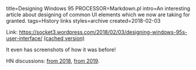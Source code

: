 title=Designing Windows 95
PROCESSOR=Markdown.pl
intro=An interesting article about designing of common UI elements which we now are taking for granted.
tags=History links
styles=archive
created=2018-02-03

Link: <https://socket3.wordpress.com/2018/02/03/designing-windows-95s-user-interface/> [(cached version)](http://archive.is/tTMQc)

It even has screenshots of how it was before!

HN discussions: [from 2018](https://news.ycombinator.com/item?id=16323105), [from 2019](https://news.ycombinator.com/item?id=21592970).
